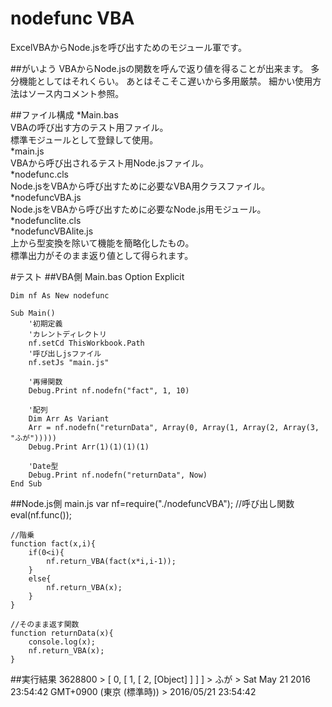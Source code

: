 # nodefunc VBA
  ExcelVBAからNode.jsを呼び出すためのモジュール軍です。
    
##がいよう
VBAからNode.jsの関数を呼んで返り値を得ることが出来ます。
多分機能としてはそれくらい。
あとはそこそこ遅いから多用厳禁。
細かい使用方法はソース内コメント参照。
    
##ファイル構成
*Main.bas  
  VBAの呼び出す方のテスト用ファイル。  
標準モジュールとして登録して使用。  
*main.js  
  VBAから呼び出されるテスト用Node.jsファイル。  
*nodefunc.cls  
  Node.jsをVBAから呼び出すために必要なVBA用クラスファイル。  
*nodefuncVBA.js  
  Node.jsをVBAから呼び出すために必要なNode.js用モジュール。  
*nodefunclite.cls  
*nodefuncVBAlite.js  
  上から型変換を除いて機能を簡略化したもの。  
  標準出力がそのまま返り値として得られます。  
  
#テスト
##VBA側 Main.bas
	Option Explicit

	Dim nf As New nodefunc
	
	Sub Main()
	    '初期定義
	    'カレントディレクトリ
	    nf.setCd ThisWorkbook.Path
	    '呼び出しjsファイル
	    nf.setJs "main.js"
	
	    '再帰関数
	    Debug.Print nf.nodefn("fact", 1, 10)
	
	    '配列
	    Dim Arr As Variant
	    Arr = nf.nodefn("returnData", Array(0, Array(1, Array(2, Array(3, "ふが")))))
	    Debug.Print Arr(1)(1)(1)(1)
	
	    'Date型
	    Debug.Print nf.nodefn("returnData", Now)
	End Sub

##Node.js側 main.js
	var nf=require("./nodefuncVBA");
	//呼び出し関数
	eval(nf.func());
	
	//階乗
	function fact(x,i){
		if(0<i){
			nf.return_VBA(fact(x*i,i-1));
		}
		else{
			nf.return_VBA(x);
		}
	}
	
	//そのまま返す関数
	function returnData(x){
		console.log(x);
		nf.return_VBA(x);
	}

##実行結果
	 3628800 
	> [ 0, [ 1, [ 2, [Object] ] ] ]
	> 
	ふが
	> Sat May 21 2016 23:54:42 GMT+0900 (東京 (標準時))
	> 
	2016/05/21 23:54:42 

